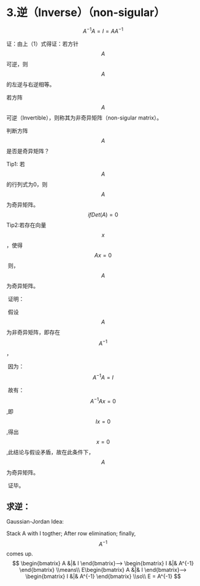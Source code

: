 # 3.逆（Inverse）（non-sigular）

$$
A^{-1}A=I=AA^{-1}
$$

证：由上（1）式得证：若方针$$A$$可逆，则$$A$$的左逆与右逆相等。

若方阵$$A$$可逆（Invertible），则称其为非奇异矩阵（non-sigular matrix）。

判断方阵$$A$$是否是奇异矩阵？

Tip1: 若$$A$$的行列式为0，则$$A$$为奇异矩阵。
$$
if
Det(A)=0
$$
Tip2:若存在向量$$x$$，使得
$$
Ax=0
$$
​			则，$$A$$为奇异矩阵。

​			证明：

​					假设$$A$$为非奇异矩阵，即存在$$A^{-1}$$，

​					因为：$$A^{-1}A=I$$

​					故有：$$A^{-1}Ax=0$$,即$$Ix=0$$,得出$$x=0$$,此结论与假设矛盾，故在此条件下，$$A$$为奇异矩阵。

​			证毕。

## 求逆：

Gaussian-Jordan Idea:

Stack A with I togther; After row elimination; finally, $$A^{-1}$$ comes up.
$$
\begin{bmatrix}
A &|& I
\end{bmatrix}-->
\begin{bmatrix}
I &|& A^{-1}
\end{bmatrix}
\\means\\
E\begin{bmatrix}
A &|& I
\end{bmatrix}-->
\begin{bmatrix}
I &|& A^{-1}
\end{bmatrix}
\\so\\
E = A^{-1}
$$
